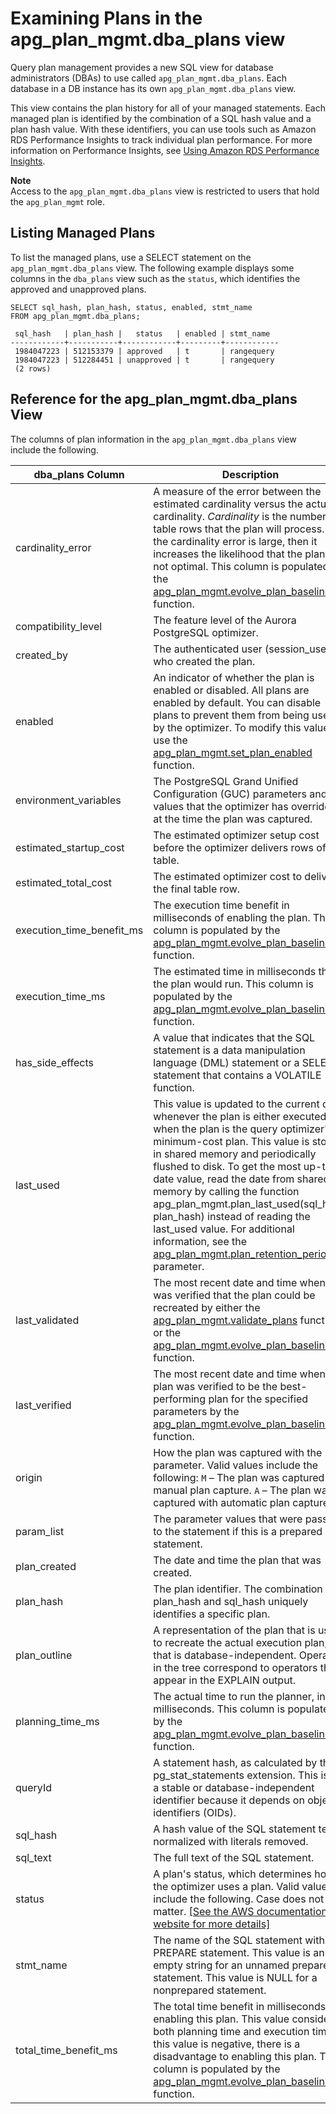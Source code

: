 # Examining Plans in the apg\_plan\_mgmt\.dba\_plans view<a name="AuroraPostgreSQL.Optimize.ViewPlans"></a>

Query plan management provides a new SQL view for database administrators \(DBAs\) to use called `apg_plan_mgmt.dba_plans`\. Each database in a DB instance has its own `apg_plan_mgmt.dba_plans` view\. 

This view contains the plan history for all of your managed statements\. Each managed plan is identified by the combination of a SQL hash value and a plan hash value\. With these identifiers, you can use tools such as Amazon RDS Performance Insights to track individual plan performance\. For more information on Performance Insights, see [Using Amazon RDS Performance Insights]( https://docs.aws.amazon.com/AmazonRDS/latest/UserGuide/USER_PerfInsights.html)\. 

**Note**  
Access to the `apg_plan_mgmt.dba_plans` view is restricted to users that hold the `apg_plan_mgmt` role\. 

## Listing Managed Plans<a name="AuroraPostgreSQL.Optimize.ViewPlans.List"></a>

To list the managed plans, use a SELECT statement on the `apg_plan_mgmt.dba_plans` view\. The following example displays some columns in the `dba_plans` view such as the `status`, which identifies the approved and unapproved plans\.

```
SELECT sql_hash, plan_hash, status, enabled, stmt_name 
FROM apg_plan_mgmt.dba_plans; 

 sql_hash   | plan_hash |   status   | enabled | stmt_name
------------+-----------+------------+---------+------------
 1984047223 | 512153379 | approved   | t       | rangequery 
 1984047223 | 512284451 | unapproved | t       | rangequery 
 (2 rows)
```

## Reference for the apg\_plan\_mgmt\.dba\_plans View<a name="AuroraPostgreSQL.Optimize.ViewPlans.dba_plans"></a>

The columns of plan information in the `apg_plan_mgmt.dba_plans` view include the following\.


| dba\_plans Column | Description | 
| --- | --- | 
| cardinality\_error |  A measure of the error between the estimated cardinality versus the actual cardinality\. *Cardinality* is the number of table rows that the plan will process\. If the cardinality error is large, then it increases the likelihood that the plan is not optimal\. This column is populated by the [apg\_plan\_mgmt\.evolve\_plan\_baselines](AuroraPostgreSQL.Optimize.Functions.md#AuroraPostgreSQL.Optimize.Functions.evolve_plan_baselines) function\.   | 
| compatibility\_level |  The feature level of the Aurora PostgreSQL optimizer\.  | 
| created\_by | The authenticated user \(session\_user\) who created the plan\. | 
| enabled |  An indicator of whether the plan is enabled or disabled\. All plans are enabled by default\. You can disable plans to prevent them from being used by the optimizer\. To modify this value, use the [apg\_plan\_mgmt\.set\_plan\_enabled](AuroraPostgreSQL.Optimize.Functions.md#AuroraPostgreSQL.Optimize.Functions.set_plan_enabled) function\.   | 
| environment\_variables |  The PostgreSQL Grand Unified Configuration \(GUC\) parameters and values that the optimizer has overridden at the time the plan was captured\.   | 
| estimated\_startup\_cost | The estimated optimizer setup cost before the optimizer delivers rows of a table\. | 
| estimated\_total\_cost | The estimated optimizer cost to deliver the final table row\. | 
| execution\_time\_benefit\_ms | The execution time benefit in milliseconds of enabling the plan\. This column is populated by the [apg\_plan\_mgmt\.evolve\_plan\_baselines](AuroraPostgreSQL.Optimize.Functions.md#AuroraPostgreSQL.Optimize.Functions.evolve_plan_baselines) function\.  | 
| execution\_time\_ms | The estimated time in milliseconds that the plan would run\. This column is populated by the [apg\_plan\_mgmt\.evolve\_plan\_baselines](AuroraPostgreSQL.Optimize.Functions.md#AuroraPostgreSQL.Optimize.Functions.evolve_plan_baselines) function\.  | 
| has\_side\_effects | A value that indicates that the SQL statement is a data manipulation language \(DML\) statement or a SELECT statement that contains a VOLATILE function\.  | 
| last\_used | This value is updated to the current date whenever the plan is either executed or when the plan is the query optimizer's minimum\-cost plan\. This value is stored in shared memory and periodically flushed to disk\. To get the most up\-to\-date value, read the date from shared memory by calling the function apg\_plan\_mgmt\.plan\_last\_used\(sql\_hash, plan\_hash\) instead of reading the last\_used value\. For additional information, see the [apg\_plan\_mgmt\.plan\_retention\_period](AuroraPostgreSQL.Optimize.Parameters.md#AuroraPostgreSQL.Optimize.Parameters.plan_retention_period) parameter\.  | 
| last\_validated | The most recent date and time when it was verified that the plan could be recreated by either the [apg\_plan\_mgmt\.validate\_plans](AuroraPostgreSQL.Optimize.Functions.md#AuroraPostgreSQL.Optimize.Functions.validate_plans) function or the [apg\_plan\_mgmt\.evolve\_plan\_baselines](AuroraPostgreSQL.Optimize.Functions.md#AuroraPostgreSQL.Optimize.Functions.evolve_plan_baselines) function\. | 
| last\_verified | The most recent date and time when a plan was verified to be the best\-performing plan for the specified parameters by the [apg\_plan\_mgmt\.evolve\_plan\_baselines](AuroraPostgreSQL.Optimize.Functions.md#AuroraPostgreSQL.Optimize.Functions.evolve_plan_baselines) function\.  | 
| origin |  How the plan was captured with the [](AuroraPostgreSQL.Optimize.Parameters.md#AuroraPostgreSQL.Optimize.Parameters.capture_plan_baselines) parameter\. Valid values include the following:  `M` – The plan was captured with manual plan capture\. `A` – The plan was captured with automatic plan capture\.  | 
| param\_list |  The parameter values that were passed to the statement if this is a prepared statement\.  | 
| plan\_created | The date and time the plan that was created\. | 
| plan\_hash | The plan identifier\. The combination of plan\_hash and sql\_hash uniquely identifies a specific plan\. | 
| plan\_outline | A representation of the plan that is used to recreate the actual execution plan, and that is database\-independent\. Operators in the tree correspond to operators that appear in the EXPLAIN output\. | 
| planning\_time\_ms |  The actual time to run the planner, in milliseconds\. This column is populated by the [apg\_plan\_mgmt\.evolve\_plan\_baselines](AuroraPostgreSQL.Optimize.Functions.md#AuroraPostgreSQL.Optimize.Functions.evolve_plan_baselines) function\.   | 
| queryId | A statement hash, as calculated by the pg\_stat\_statements extension\. This isn't a stable or database\-independent identifier because it depends on object identifiers \(OIDs\)\.  | 
| sql\_hash | A hash value of the SQL statement text, normalized with literals removed\. | 
| sql\_text | The full text of the SQL statement\. | 
| status |  A plan's status, which determines how the optimizer uses a plan\. Valid values include the following\. Case does not matter\. [\[See the AWS documentation website for more details\]](http://docs.aws.amazon.com/AmazonRDS/latest/AuroraUserGuide/AuroraPostgreSQL.Optimize.ViewPlans.html)  | 
| stmt\_name | The name of the SQL statement within a PREPARE statement\. This value is an empty string for an unnamed prepared statement\. This value is NULL for a nonprepared statement\. | 
| total\_time\_benefit\_ms |  The total time benefit in milliseconds of enabling this plan\. This value considers both planning time and execution time\. If this value is negative, there is a disadvantage to enabling this plan\. This column is populated by the [apg\_plan\_mgmt\.evolve\_plan\_baselines](AuroraPostgreSQL.Optimize.Functions.md#AuroraPostgreSQL.Optimize.Functions.evolve_plan_baselines) function\.   | 
